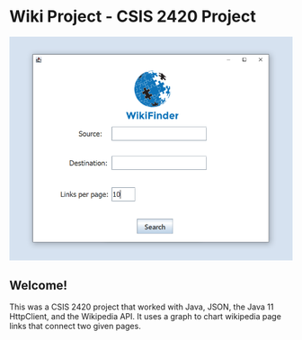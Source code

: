 # Wiki Project -  CSIS 2420 Project

![Design preview for CSIS 2410 project.](readmepreview.png)

## Welcome!

This was a CSIS 2420 project that worked with Java, JSON, the Java 11 HttpClient, and the Wikipedia API.
It uses a graph to chart wikipedia page links that connect two given pages.
